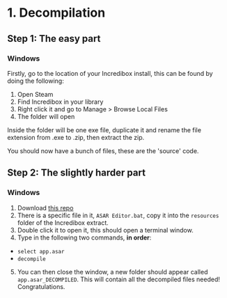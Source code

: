 # 1. Decompilation

## Step 1: The easy part

### Windows
Firstly, go to the location of your Incredibox install, this can be found by doing the following:
1. Open Steam
2. Find Incredibox in your library
3. Right click it and go to Manage > Browse Local Files
4. The folder will open

Inside the folder will be one exe file, duplicate it and rename the file extension from .exe to .zip, then extract the zip.

You should now have a bunch of files, these are the 'source' code.

## Step 2: The slightly harder part

### Windows
1. Download [this repo](https://github.com/vlOd2/ASAREditor)
2. There is a specific file in it, `ASAR Editor.bat`, copy it into the `resources` folder of the Incredibox extract.
3. Double click it to open it, this should open a terminal window.
4. Type in the following two commands, **in order**:
- `select app.asar`
- `decompile`
5. You can then close the window, a new folder should appear called `app.asar_DECOMPILED`. This will contain all the decompiled files needed! Congratulations.
